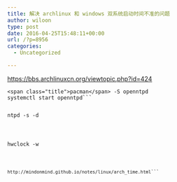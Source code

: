 ```yaml
---
title: 解决 archlinux 和 windows 双系统启动时间不准的问题
author: wiloon
type: post
date: 2016-04-25T15:48:11+00:00
url: /?p=8956
categories:
  - Uncategorized

---
```

https://bbs.archlinuxcn.org/viewtopic.php?id=424



<pre><code class="nginx">&lt;span class="title">pacman&lt;/span> -S openntpd
systemctl start openntpd```

<pre>ntpd -s -d</pre>

<pre><span class="n">hwclock</span> <span class="o">-</span><span class="n">w</span></pre>

<pre><code class="nginx">http://mindonmind.github.io/notes/linux/arch_time.html```